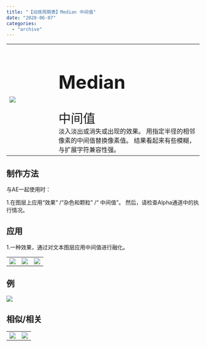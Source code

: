 ```yaml
---
title: "【动效周期表】Median 中间值"
date: "2020-06-07"
categories: 
  - "archive"
---
```


<table style="border-collapse: collapse; width: 100%;"><tbody class="table1"><tr><td style="width: 25.4125%;"><img src="https://mir.yuelili.com/user/AE/mg/foxcodex/Median.gif"></td><td style="width: 93.8898%;"><h2 style="font-size: 36pt;">Median</h2><div></div><span style="font-size: 24pt;">中间值</span><div></div>淡入淡出或消失或出现的效果。 用指定半径的相邻像素的中间值替换像素值。 结果看起来有些模糊，与扩展字符兼容性强。</td></tr></tbody></table>

## 制作方法

与AE一起使用时：

1.在图层上应用“效果” /“杂色和颗粒” /“ 中间值”。 然后，请检查Alpha通道中的执行情况。

## 应用

1.一种效果，通过对文本图层应用中间值进行融化。

<table style="border-collapse: collapse;"><tbody class="table1"><tr><td><a href="https://yuelili.com/archive/repeattrim/"><img src="https://mir.yuelili.com/user/AE/mg/foxcodex/Median.gif"></a></td><td><img class="plus" src="https://mir.yuelili.com/user/AE/mg/foxcodex/tri.png"></td><td><img src="https://mir.yuelili.com/user/AE/mg/foxcodex/Median-Ex001.gif"></td></tr></tbody></table>

## 例

![](https://mir.yuelili.com/user/AE/mg/foxcodex/Median-Ex001.gif)

## 相似/相关

<table style="border-collapse: collapse;"><tbody class="table1"><tr><td><a href="https://yuelili.com/archive/roughedge/"><img src="https://mir.yuelili.com/user/AE/mg/foxcodex/RoughEdge.gif"></a></td><td><a href="https://yuelili.com/archive/Scatter/"><img src="https://mir.yuelili.com/user/AE/mg/foxcodex/Scatter.gif"></a></td></tr></tbody></table>
